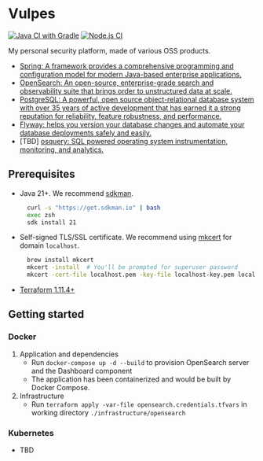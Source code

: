 # Vulpes
[![Java CI with Gradle](https://github.com/hainenber/vulpes/actions/workflows/backend-build.yml/badge.svg?branch=main)](https://github.com/hainenber/vulpes/actions/workflows/backend-build.yml)
[![Node.js CI](https://github.com/hainenber/vulpes/actions/workflows/frontend-build.yml/badge.svg)](https://github.com/hainenber/vulpes/actions/workflows/frontend-build.yml)

My personal security platform, made of various OSS products.
- [Spring: A framework provides a comprehensive programming and configuration model for modern Java-based enterprise applications.](https://spring.io/)
- [OpenSearch: An open-source, enterprise-grade search and observability suite that brings order to unstructured data at scale.](https://opensearch.org/)
- [PostgreSQL: A powerful, open source object-relational database system with over 35 years of active development that has earned it a strong reputation for reliability, feature robustness, and performance.](https://www.postgresql.org/)
- [Flyway: helps you version your database changes and automate your database deployments safely and easily.](https://github.com/flyway/flyway)
- [TBD] [osquery: SQL powered operating system instrumentation, monitoring, and analytics.](https://osquery.io/)

## Prerequisites
- Java 21+. We recommend [sdkman](https://sdkman.io/).
    ```bash
      curl -s "https://get.sdkman.io" | bash
      exec zsh
      sdk install 21
    ```
- Self-signed TLS/SSL certificate. We recommend using [mkcert](https://github.com/FiloSottile/mkcert) for domain `localhost`.
    ```bash
      brew install mkcert
      mkcert -install  # You'll be prompted for superuser password 
      mkcert -cert-file localhost.pem -key-file localhost-key.pem localhost
    ```
- [Terraform 1.11.4+](https://developer.hashicorp.com/terraform)

## Getting started
### Docker
  1. Application and dependencies
      * Run `docker-compose up -d --build` to provision OpenSearch server and the Dashboard component
      * The application has been containerized and would be built by Docker Compose.
  2. Infrastructure
      * Run `terraform apply -var-file opensearch.credentials.tfvars` in working directory `./infrastructure/opensearch`
### Kubernetes
- TBD
